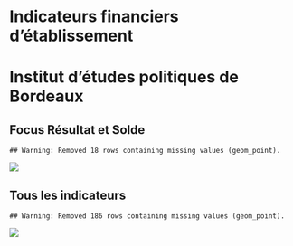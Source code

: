 Indicateurs financiers d’établissement
================

# Institut d’études politiques de Bordeaux

## Focus Résultat et Solde

    ## Warning: Removed 18 rows containing missing values (geom_point).

![](institut_d_études_politiques_de_bordeaux_files/figure-gfm/etab.focus-1.png)<!-- -->

## Tous les indicateurs

    ## Warning: Removed 186 rows containing missing values (geom_point).

![](institut_d_études_politiques_de_bordeaux_files/figure-gfm/etab-1.png)<!-- -->
